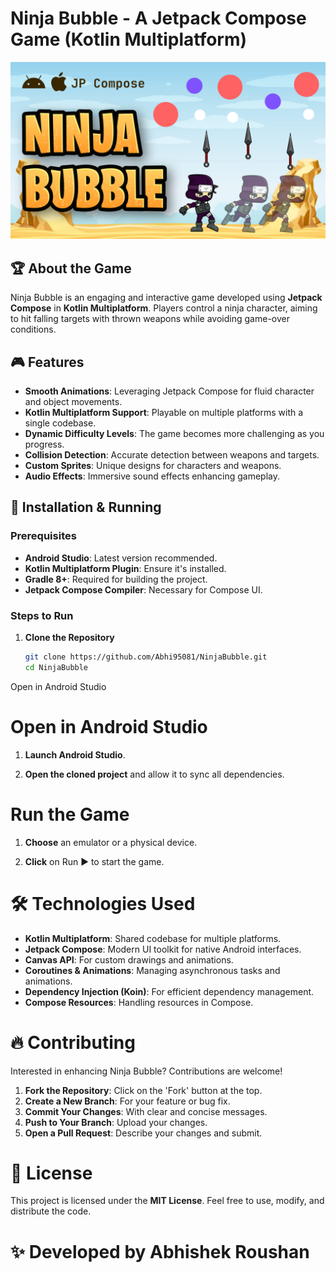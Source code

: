 # Ninja Bubble - A Jetpack Compose Game (Kotlin Multiplatform)

<p align="center">
  <img src="ASSETS/thumbnail.png" alt="Ninja Bubble Thumbnail">
</p>

## 🏆 About the Game
Ninja Bubble is an engaging and interactive game developed using **Jetpack Compose** in **Kotlin Multiplatform**. Players control a ninja character, aiming to hit falling targets with thrown weapons while avoiding game-over conditions.

## 🎮 Features
- **Smooth Animations**: Leveraging Jetpack Compose for fluid character and object movements.
- **Kotlin Multiplatform Support**: Playable on multiple platforms with a single codebase.
- **Dynamic Difficulty Levels**: The game becomes more challenging as you progress.
- **Collision Detection**: Accurate detection between weapons and targets.
- **Custom Sprites**: Unique designs for characters and weapons.
- **Audio Effects**: Immersive sound effects enhancing gameplay.

## 🚀 Installation & Running
### Prerequisites
- **Android Studio**: Latest version recommended.
- **Kotlin Multiplatform Plugin**: Ensure it's installed.
- **Gradle 8+**: Required for building the project.
- **Jetpack Compose Compiler**: Necessary for Compose UI.

### Steps to Run
1. **Clone the Repository**
   ```sh
   git clone https://github.com/Abhi95081/NinjaBubble.git
   cd NinjaBubble
Open in Android Studio

# Open in Android Studio

1. **Launch Android Studio**.

2. **Open the cloned project** and allow it to sync all dependencies.

# Run the Game

1. **Choose** an emulator or a physical device.

2. **Click** on Run ▶️ to start the game.

# 🛠️ Technologies Used

- **Kotlin Multiplatform**: Shared codebase for multiple platforms.
- **Jetpack Compose**: Modern UI toolkit for native Android interfaces.
- **Canvas API**: For custom drawings and animations.
- **Coroutines & Animations**: Managing asynchronous tasks and animations.
- **Dependency Injection (Koin)**: For efficient dependency management.
- **Compose Resources**: Handling resources in Compose.

# 🔥 Contributing

Interested in enhancing Ninja Bubble? Contributions are welcome!

1. **Fork the Repository**: Click on the 'Fork' button at the top.
2. **Create a New Branch**: For your feature or bug fix.
3. **Commit Your Changes**: With clear and concise messages.
4. **Push to Your Branch**: Upload your changes.
5. **Open a Pull Request**: Describe your changes and submit.

# 📜 License

This project is licensed under the **MIT License**. Feel free to use, modify, and distribute the code.

# ✨ Developed by Abhishek Roushan

